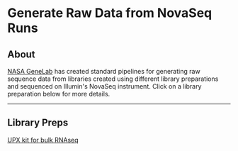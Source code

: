# Generate Raw Data from NovaSeq Runs

## About
[NASA GeneLab](https://genelab.nasa.gov/) has created standard pipelines for generating raw sequence data from libraries created using different library preparations and sequenced on Illumin's NovaSeq instrument. Click on a library preparation below for more details.

---

## Library Preps

[UPX kit for bulk RNAseq](UPX_kit_for_bulk_RNAseq.md)

